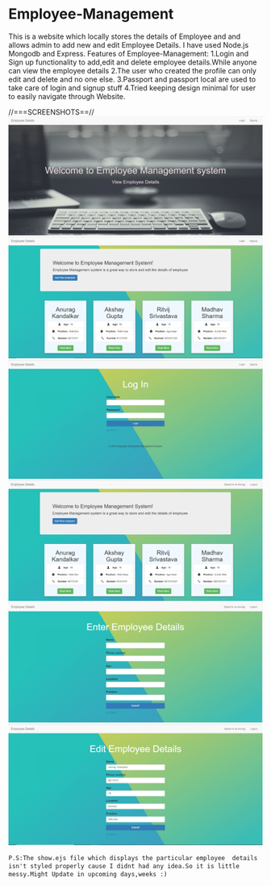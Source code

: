 # Employee-Management
This is a website which locally stores the details of Employee and and allows admin to add new and edit Employee Details.
I have used Node.js Mongodb and Express.
Features of Employee-Management:
    1.Login and Sign up functionality to add,edit and delete employee details.While anyone can view the employee details
    2.The user who created the profile can only edit and delete and no one else.
    3.Passport and passport local are used to  take care of login and signup stuff
    4.Tried keeping design minimal for user to easily navigate through Website.
   
   //===SCREENSHOTS==//
   ![unknown](Screenshots/Capture.PNG)
   ![unknown](Screenshots/Index_page.PNG)
   ![unknown](Screenshots/Log_In.PNG)
   ![unknown](Screenshots/Signed_as_User.PNG)
   ![unknown](Screenshots/new_employee.PNG)
   ![unknown](Screenshots/Edit_page.PNG)
  

    
    P.S:The show.ejs file which displays the particular employee  details isn't styled properly cause I didnt had any idea.So it is little messy.Might Update in upcoming days,weeks :)
